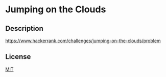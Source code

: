 # Jumping on the Clouds

## Description
https://www.hackerrank.com/challenges/jumping-on-the-clouds/problem

## License
[MIT](https://choosealicense.com/licenses/mit/)